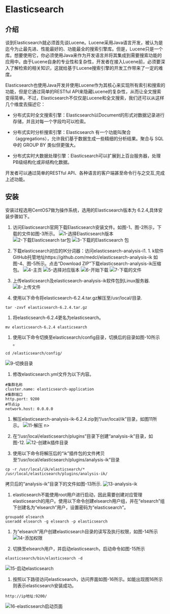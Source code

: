 # Elasticsearch
## 介绍
谈到Elasticsearch就必须首先谈Lucene。Lucene采用Java语言开发，被认为是迄今为止最先进、性能最好的、功能最全的搜索引擎库。但是，Lucene只是一个库。想要使用它，你必须使用Java来作为开发语言并将其集成到需要搜索功能的应用中。由于Lucene自身的专业性和复杂性，开发者在接入Lucene前，必须要深入了解检索的相关知识，这就给基于Lucene搜索引擎的开发工作带来了一定的难度。

Elasticsearch也使用Java开发并使用Lucene作为其核心来实现所有索引和搜索的功能，但是它通过简单的RESTful API来隐藏Lucene的复杂性，从而让全文搜索变得简单。不过，Elasticsearch不仅仅是Lucene和全文搜索，我们还可以从这样几个维度去描述它：

- 分布式实时全文搜索引擎：Elasticsearch以Document的形式对数据记录进行存储，并且对每一个字段均可以检索。

- 分布式实时分析搜索引擎：Elasticsearch 有一个功能叫聚合（aggregations），允许我们基于数据生成一些精细的分析结果。聚合与 SQL 中的 GROUP BY 类似但更强大。

- 分布式实时大数据处理引擎：Elasticsearch可以扩展到上百台服务器，处理PB级结构化或非结构化数据。

开发者可以通过简单的RESTful API、各种语言的客户端甚至命令行与之交互,完成上述功能。

## 安装
安装过程选用CentOS7做为操作系统，选用的Elasticsearch版本为 6.2.4,具体安装步骤如下。

1. 访问Elasticsearch官网下载Elasticsearch安装文件。如图-1、图-2所示，下载的文件如图-3所示。
![1-选择Elasticsearch版本](../images/ELK/1.png)
![2-下载Elasticsearch tar包](../images/ELK/2.png)
![3-下载的Elasticsearch 包](../images/ELK/3.png)

2. 下载elasticsearch对应的IK分词器：访问elasticsearch-analysis-i1. 1. k软件GitHub托管地址https://github.com/medcl/elasticsearch-analysis-ik 如图-4、图-5所示。点击“Download ZIP”下载elasticsearch-analysis-ik压缩包。
![4-主页](../images/ELK/4.png)
![5-选择对应版本](../images/ELK/5.png)
![6-开始下载](../images/ELK/6.png)
![7-下载的文件](../images/ELK/7.png)

3. 上传elasticsearch及elasticsearch-analysis-ik软件包到Linux服务器.
![8-上传文件](../images/ELK/8.png)
4. 使用以下命令<a name="_Hlk518379760">将elasticsearch-6.2.4</a>.tar.gz解压至/usr/local/目录.
```shell
tar -zxvf elasticsearch-6.2.4.tar.gz
```
1. 将elasticsearch-6.2.4更名为elasticsearch。
```shell
mv elasticsearch-6.2.4 elasticsearch
```
1. 使用以下命令切换至elasticsearch/config目录，切换后的目录如图-10所示 。
```shell
cd /elasticsearch/config/
```
![9-切换目录](../images/ELK/9.png)

1. 修改elasticsearch.yml文件为以下内容。
```shell
#集群名称
cluster.name: elasticsearch-application 
#集群端口
http.port: 9200
#节点ip 
network.host: 0.0.0.0
```
1. 解压elasticsearch-analysis-ik-6.2.4.zip到“/usr/local/ik”目录，如图11所示。
![11-解压 n>](../images/ELK/11.png)

1. 在“/usr/local/elasticsearch/plugins”目录下创建“analysis-ik”目录，如图-12.
![12-创建ik插件目录](../images/ELK/12.png)

1. 使用以下命令将解压后的“ik”插件包的文件拷贝至“/usr/local/elasticsearch/plugins/analysis-ik”目录
```shell
cp -r /usr/local/ik/elasticsearch/*  /usr/local/elasticsearch/plugins/analysis-ik/
```
拷贝后的“analysis-ik”目录下的文件如图-13所示.
![13-analysis-ik](../images/ELK/13.png)

1. elasticsearch不能使用root用户进行启动，因此需要创建对应管理elasticsearch的用户。使用以下命令创建elsearch用户组，并在“elsearch”组下创建名为“elsearch”用户，设置密码为“elasticsearch”。
```shell
groupadd elsearch
useradd elsearch -g elsearch -p elasticsearch
```
1. 为“elsearch”用户创建elasticsearch目录的读写及执行权限，如图-14所示
![14-添加权限](../images/ELK/14.png)

1. 切换至elsearch用户，并启动elasticsearch，启动命令如图-15所示
```shell
elasticsearch/bin/elasticsearch -d
```
![15-启动elasticsearch](../images/ELK/15.png)

1. 按照以下路径访问elasticsearch，访问界面如图-16所示。如能出现图16所示则表示elasticsearch安装成功。
```shell
http://ip地址:9200/
```
![16-elasticsearch启动页面](../images/ELK/16.png)
















